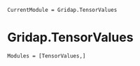 ```@meta
CurrentModule = Gridap.TensorValues
```

# Gridap.TensorValues

```@autodocs
Modules = [TensorValues,]
```
